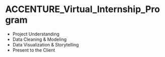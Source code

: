 # ACCENTURE_Virtual_Internship_Program
- Project Understanding<br/>
- Data Cleaning & Modeling<br/>
- Data Visualization & Storytelling<br/>
- Present to the Client<br/>

